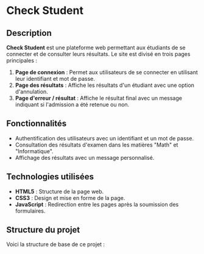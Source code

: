 # Check Student

## Description

**Check Student** est une plateforme web permettant aux étudiants de se connecter et de consulter leurs résultats. Le site est divisé en trois pages principales :

1. **Page de connexion** : Permet aux utilisateurs de se connecter en utilisant leur identifiant et mot de passe.
2. **Page des résultats** : Affiche les résultats d'un étudiant avec une option d'annulation.
3. **Page d'erreur / résultat** : Affiche le résultat final avec un message indiquant si l'admission a été retenue ou non.

## Fonctionnalités

- Authentification des utilisateurs avec un identifiant et un mot de passe.
- Consultation des résultats d'examen dans les matières "Math" et "Informatique".
- Affichage des résultats avec un message personnalisé.

## Technologies utilisées

- **HTML5** : Structure de la page web.
- **CSS3** : Design et mise en forme de la page.
- **JavaScript** : Redirection entre les pages après la soumission des formulaires.

## Structure du projet

Voici la structure de base de ce projet :


